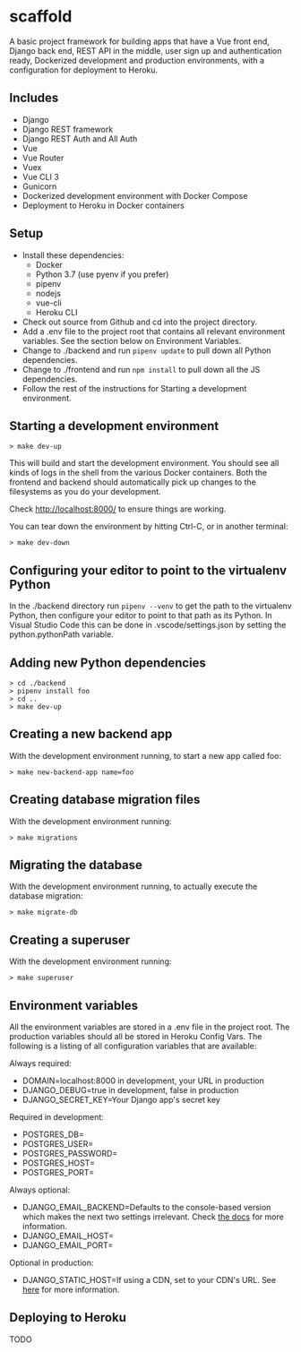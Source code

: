# scaffold

A basic project framework for building apps that have a Vue front end, Django back end, REST API in the middle, user sign up and authentication ready, Dockerized development and production environments, with a configuration for deployment to Heroku.

## Includes

* Django
* Django REST framework
* Django REST Auth and All Auth
* Vue
* Vue Router
* Vuex
* Vue CLI 3
* Gunicorn
* Dockerized development environment with Docker Compose
* Deployment to Heroku in Docker containers

## Setup

* Install these dependencies:
  * Docker
  * Python 3.7 (use pyenv if you prefer)
  * pipenv
  * nodejs
  * vue-cli
  * Heroku CLI
* Check out source from Github and cd into the project directory.
* Add a .env file to the project root that contains all relevant environment variables. See the section below on Environment Variables.
* Change to ./backend and run `pipenv update` to pull down all Python dependencies.
* Change to ./frontend and run `npm install` to pull down all the JS dependencies.
* Follow the rest of the instructions for Starting a development environment.

## Starting a development environment

```shell
> make dev-up
```

This will build and start the development environment. You should see all kinds of logs in the shell from the various Docker containers. Both the frontend and backend should automatically pick up changes to the filesystems as you do your development.

Check <http://localhost:8000/> to ensure things are working.

You can tear down the environment by hitting Ctrl-C, or in another terminal:

```shell
> make dev-down
```

## Configuring your editor to point to the virtualenv Python

In the ./backend directory run `pipenv --venv` to get the path to the virtualenv Python, then configure your editor to point to that path as its Python. In Visual Studio Code this can be done in .vscode/settings.json by setting the python.pythonPath variable.

## Adding new Python dependencies

```shell
> cd ./backend
> pipenv install foo
> cd ..
> make dev-up
```

## Creating a new backend app

With the development environment running, to start a new app called foo:

```shell
> make new-backend-app name=foo
```

## Creating database migration files

With the development environment running:

```shell
> make migrations
```

## Migrating the database

With the development environment running, to actually execute the database migration:

```shell
> make migrate-db
```

## Creating a superuser

With the development environment running:

```shell
> make superuser
```

## Environment variables

All the environment variables are stored in a .env file in the project root. The production variables should all be stored in Heroku Config Vars. The following is a listing of all configuration variables that are available:

Always required:

* DOMAIN=localhost:8000 in development, your URL in production
* DJANGO_DEBUG=true in development, false in production
* DJANGO_SECRET_KEY=Your Django app's secret key

Required in development:

* POSTGRES_DB=
* POSTGRES_USER=
* POSTGRES_PASSWORD=
* POSTGRES_HOST=
* POSTGRES_PORT=

Always optional:

* DJANGO_EMAIL_BACKEND=Defaults to the console-based version which makes the next two settings irrelevant. Check [the docs](https://docs.djangoproject.com/en/2.2/topics/email/#email-backends) for more information.
* DJANGO_EMAIL_HOST=
* DJANGO_EMAIL_PORT=

Optional in production:

* DJANGO_STATIC_HOST=If using a CDN, set to your CDN's URL. See [here](http://whitenoise.evans.io/en/stable/django.html#instructions-for-amazon-cloudfront) for more information.

## Deploying to Heroku

TODO
